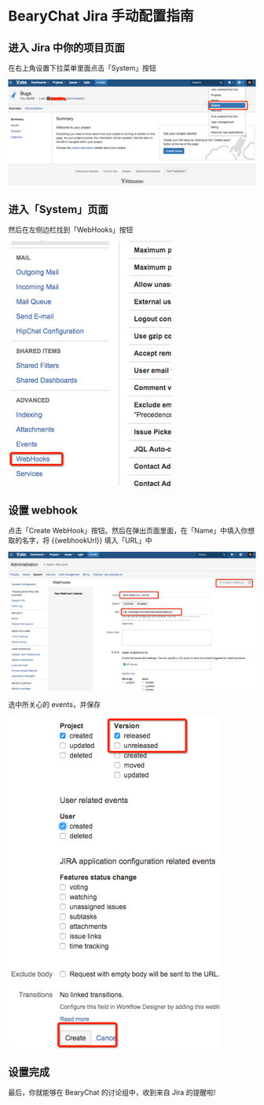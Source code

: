 # BearyChat Jira 手动配置指南

## 进入 Jira 中你的项目页面

在右上角设置下拉菜单里面点击「System」按钮

![](/tutorials/image/jira_system.png)

## 进入「System」页面

然后在左侧边栏找到「WebHooks」按钮

![](/tutorials/image/jira_webhooks.png)

## 设置 webhook

点击「Create WebHook」按钮。然后在弹出页面里面，在「Name」中填入你想取的名字，将 {{webhookUrl}} 填入「URL」中

![](/tutorials/image/jira_add_webhook.png)

选中所关心的 events，并保存

![](/tutorials/image/jira_save_webhook.png)

## 设置完成

最后，你就能够在 BearyChat 的讨论组中，收到来自 Jira 的提醒啦!

